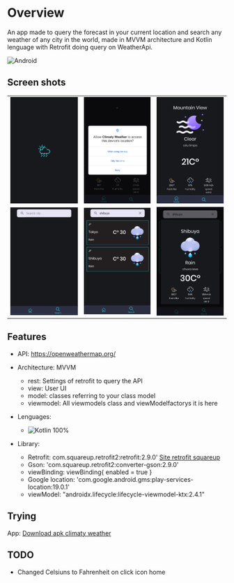 # Overview
An app made to query the forecast in your current location and search any weather of any city in the world, made in MVVM architecture and Kotlin lenguage with Retrofit doing query on WeatherApi.

![Android](https://img.shields.io/badge/Android-3DDC84?style=for-the-badge&logo=android&logoColor=white)


## Screen shots

| |  | |
|:--:                                                                                                        |                                                                                                     :--: |                                                                                                       :--:|
|![](https://github.com/InsertyEXE/Climaty-Weather/blob/master/Screen%20shot/Screenshot_20220621_020433.png)|![](https://github.com/InsertyEXE/Climaty-Weather/blob/master/Screen%20shot/Screenshot_20220621_020446.png)|![](https://github.com/InsertyEXE/Climaty-Weather/blob/master/Screen%20shot/Screenshot_20220621_020508.png)|
|![](https://github.com/InsertyEXE/Climaty-Weather/blob/master/Screen%20shot/Screenshot_20220621_020523.png)|![](https://github.com/InsertyEXE/Climaty-Weather/blob/master/Screen%20shot/Screenshot_20220621_020612.png)|![](https://github.com/InsertyEXE/Climaty-Weather/blob/master/Screen%20shot/Screenshot_20220621_020600.png)|

## Features
* API: <https://openweathermap.org/>
* Architecture: MVVM
  * rest: Settings of retrofit to query the API 
  * view: User UI 
  * model: classes referring to your class model
  * viewmodel: All viewmodels class and viewModelfactorys it is here
  
* Lenguages:
  * ![Kotlin](https://img.shields.io/badge/kotlin-%230095D5.svg?style=for-the-badge&logo=kotlin&logoColor=white) 100%  

* Library:
  * Retrofit: com.squareup.retrofit2:retrofit:2.9.0' [Site retrofit squareup](<https://square.github.io/retrofit/>)
  * Gson: 'com.squareup.retrofit2:converter-gson:2.9.0' 
  * viewBinding: viewBinding{ enabled = true }
  * Google location: 'com.google.android.gms:play-services-location:19.0.1'
  * viewModel: "androidx.lifecycle:lifecycle-viewmodel-ktx:2.4.1"
 
 ## Trying
 
 App: [Download apk climaty weather](https://github.com/InsertyEXE/Climaty-Weather/blob/master/climaty%20weather.apk)
 
 ## TODO
 
 - Changed Celsiuns to Fahrenheit on click icon home
 
